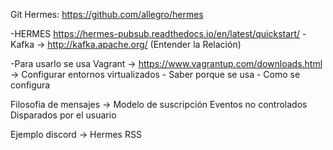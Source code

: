 Git Hermes: https://github.com/allegro/hermes

-HERMES https://hermes-pubsub.readthedocs.io/en/latest/quickstart/
	-Kafka -> http://kafka.apache.org/ (Entender la Relación)

-Para usarlo se usa Vagrant -> https://www.vagrantup.com/downloads.html -> Configurar entornos virtualizados
	- Saber porque se usa
	- Como se configura

Filosofia de mensajes -> 
	Modelo de suscripción
Eventos no controlados
	Disparados por el usuario
	

Ejemplo discord -> Hermes
	RSS